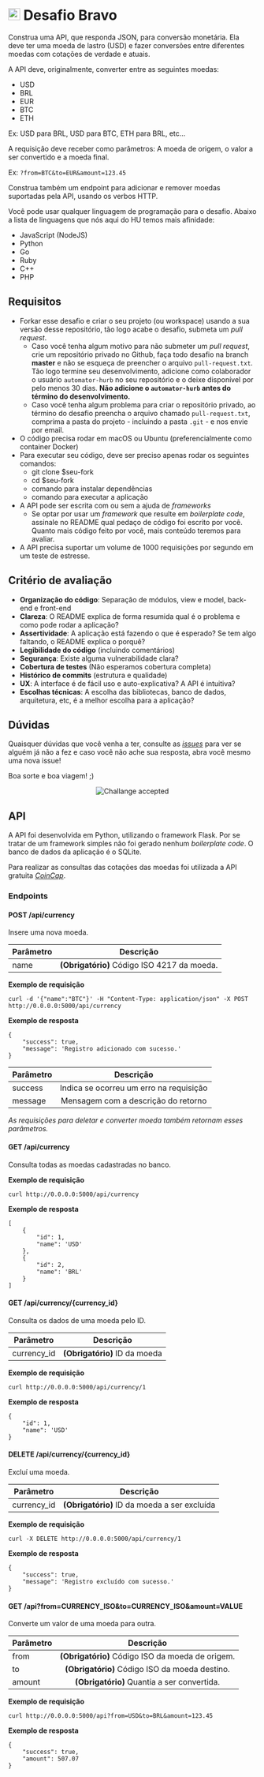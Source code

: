 # <img src="https://avatars1.githubusercontent.com/u/7063040?v=4&s=200.jpg" alt="HU" width="24" /> Desafio Bravo

Construa uma API, que responda JSON, para conversão monetária. Ela deve ter uma moeda de lastro (USD) e fazer conversões entre diferentes moedas com cotações de verdade e atuais.

A API deve, originalmente, converter entre as seguintes moedas:

-   USD
-   BRL
-   EUR
-   BTC
-   ETH

Ex: USD para BRL, USD para BTC, ETH para BRL, etc...

A requisição deve receber como parâmetros: A moeda de origem, o valor a ser convertido e a moeda final.

Ex: `?from=BTC&to=EUR&amount=123.45`

Construa também um endpoint para adicionar e remover moedas suportadas pela API, usando os verbos HTTP.

Você pode usar qualquer linguagem de programação para o desafio. Abaixo a lista de linguagens que nós aqui do HU temos mais afinidade:

-   JavaScript (NodeJS)
-   Python
-   Go
-   Ruby
-   C++
-   PHP

## Requisitos

-   Forkar esse desafio e criar o seu projeto (ou workspace) usando a sua versão desse repositório, tão logo acabe o desafio, submeta um _pull request_.
    -   Caso você tenha algum motivo para não submeter um _pull request_, crie um repositório privado no Github, faça todo desafio na branch **master** e não se esqueça de preencher o arquivo `pull-request.txt`. Tão logo termine seu desenvolvimento, adicione como colaborador o usuário `automator-hurb` no seu repositório e o deixe disponível por pelo menos 30 dias. **Não adicione o `automator-hurb` antes do término do desenvolvimento.**
    -   Caso você tenha algum problema para criar o repositório privado, ao término do desafio preencha o arquivo chamado `pull-request.txt`, comprima a pasta do projeto - incluindo a pasta `.git` - e nos envie por email.
-   O código precisa rodar em macOS ou Ubuntu (preferencialmente como container Docker)
-   Para executar seu código, deve ser preciso apenas rodar os seguintes comandos:
    -   git clone \$seu-fork
    -   cd \$seu-fork
    -   comando para instalar dependências
    -   comando para executar a aplicação
-   A API pode ser escrita com ou sem a ajuda de _frameworks_
    -   Se optar por usar um _framework_ que resulte em _boilerplate code_, assinale no README qual pedaço de código foi escrito por você. Quanto mais código feito por você, mais conteúdo teremos para avaliar.
-   A API precisa suportar um volume de 1000 requisições por segundo em um teste de estresse.

## Critério de avaliação

-   **Organização do código**: Separação de módulos, view e model, back-end e front-end
-   **Clareza**: O README explica de forma resumida qual é o problema e como pode rodar a aplicação?
-   **Assertividade**: A aplicação está fazendo o que é esperado? Se tem algo faltando, o README explica o porquê?
-   **Legibilidade do código** (incluindo comentários)
-   **Segurança**: Existe alguma vulnerabilidade clara?
-   **Cobertura de testes** (Não esperamos cobertura completa)
-   **Histórico de commits** (estrutura e qualidade)
-   **UX**: A interface é de fácil uso e auto-explicativa? A API é intuitiva?
-   **Escolhas técnicas**: A escolha das bibliotecas, banco de dados, arquitetura, etc, é a melhor escolha para a aplicação?

## Dúvidas

Quaisquer dúvidas que você venha a ter, consulte as [_issues_](https://github.com/HurbCom/challenge-bravo/issues) para ver se alguém já não a fez e caso você não ache sua resposta, abra você mesmo uma nova issue!

Boa sorte e boa viagem! ;)

<p align="center">
  <img src="ca.jpg" alt="Challange accepted" />
</p>

## API

A API foi desenvolvida em Python, utilizando o framework Flask. Por se tratar de um framework simples não foi gerado nenhum *boilerplate code*. O banco de dados da aplicação é o SQLite.

Para realizar as consultas das cotações das moedas foi utilizada a API gratuita [_CoinCap_](https://docs.coincap.io/?version=latest).

### Endpoints

#### POST /api/currency 

Insere uma nova moeda. 

| Parâmetro | Descrição                                   |
| --------- |:-------------------------------------------:|
| name      | **(Obrigatório)** Código ISO 4217 da moeda. |

**Exemplo de requisição**

```
curl -d '{"name":"BTC"}' -H "Content-Type: application/json" -X POST http://0.0.0.0:5000/api/currency
```

**Exemplo de resposta**

```
{
    "success": true,
    "message": 'Registro adicionado com sucesso.'  
}
```

| Parâmetro | Descrição                               |
| --------- |:---------------------------------------:|
| success   | Indica se ocorreu um erro na requisição |
| message   | Mensagem com a descrição do retorno     |

*As requisições para deletar e converter moeda também retornam esses parâmetros.*

#### GET /api/currency

Consulta todas as moedas cadastradas no banco.

**Exemplo de requisição**

```
curl http://0.0.0.0:5000/api/currency
```

**Exemplo de resposta**

```
[
    {
        "id": 1,
        "name": 'USD'  
    },
    {
        "id": 2,
        "name": 'BRL'  
    }
]
```

#### GET /api/currency/{currency_id}

Consulta os dados de uma moeda pelo ID. 

| Parâmetro    | Descrição                      |
| ------------ |:------------------------------:|
| currency_id  | **(Obrigatório)** ID da moeda |

**Exemplo de requisição**

```
curl http://0.0.0.0:5000/api/currency/1
```

**Exemplo de resposta**

```
{
    "id": 1,
    "name": 'USD'  
}
```

#### DELETE /api/currency/{currency_id}

Excluí uma moeda. 

| Parâmetro   | Descrição                                     |
| ----------- |:---------------------------------------------:|
| currency_id | **(Obrigatório)** ID da moeda a ser excluída |

**Exemplo de requisição**

```
curl -X DELETE http://0.0.0.0:5000/api/currency/1
```

**Exemplo de resposta**

```
{
    "success": true,
    "message": 'Registro excluído com sucesso.'  
}
```

#### GET /api?from=CURRENCY_ISO&to=CURRENCY_ISO&amount=VALUE

Converte um valor de uma moeda para outra. 

| Parâmetro | Descrição                                       |
| ----------|:-----------------------------------------------:|
| from      | **(Obrigatório)** Código ISO da moeda de origem.|
| to        | **(Obrigatório)** Código ISO da moeda destino.  |
| amount    | **(Obrigatório)** Quantia a ser convertida.     |

**Exemplo de requisição**

```
curl http://0.0.0.0:5000/api?from=USD&to=BRL&amount=123.45
```

**Exemplo de resposta**

```
{
    "success": true,
    "amount": 507.07
}
```
